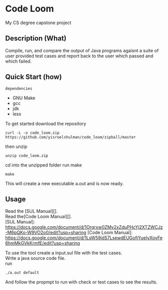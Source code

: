 # **Code Loom**
My CS degree capstone project

## Description (What)
Compile, run, and compare the output of Java programs agaisnt a suite of user provided test cases and report back to the user which passed and which failed.

## Quick Start (how)
`dependencies`
- GNU Make
- gcc
- jdk
- less

To get started download the repository
```
curl -L -o code_loom.zip  https://github.com/yisroelshulman/code_loom/zipball/master
```

then unzip
```
unzip code_loom.zip
```

cd into the unzipped folder
run  make
```
make
```

This will create a new executable a.out and is now ready.

## Usage
Read the [SUL Manual][].\
Read the[Code Loom Manual][].\
[SUL Manual]: https://docs.google.com/document/d/1Orgrxw0ZMv2xZduPHcYj2XTZWCJz-M6pQKo-W9VO2o0/edit?usp=sharing
[Code Loom Manual]: https://docs.google.com/document/d/1LsW59idS7LsewdEUGofjYueIyXoyFe6hmMkGVkKrmfE/edit?usp=sharing

To use the tool create a input.sul file with the test cases.\
Write a java source code file.\
run
```
./a.out default
```
And follow the propmpt to run with check or test cases to see the results.